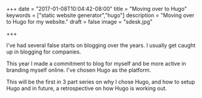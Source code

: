 +++
date = "2017-01-08T10:04:42-08:00"
title = "Moving over to Hugo"
keywords = ["static website generator","hugo"]
description = "Moving over to Hugo for my website."
draft = false
image = "sdesk.jpg"

+++

I've had several false starts on blogging over the years. I usually get caught up in blogging for companies. 

This year I made a commitment to blog for myself and be more active in branding myself online. I've chosen Hugo as the platform. 

This will be the first in 3 part series on why I chose Hugo, and how to setup Hugo and in future, a retrospective on how Hugo is working out.

